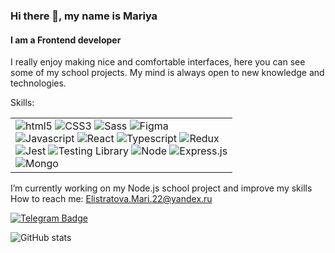 ### Hi there 👋, my name is Mariya
#### I am a Frontend developer
I really enjoy making nice and comfortable interfaces, here you can see some of my school projects. My mind is always open to new knowledge and technologies.

Skills: 
<table>
    <td>
        <img alt="html5" src="https://img.shields.io/badge/-HTML5-E34F26?style=for-the-badge&logo=html5&logoColor=white"/>
        <img alt="CSS3" src="https://img.shields.io/badge/-css3-2088FF?style=for-the-badge&logo=css3&logoColor=white"/>
        <img alt="Sass" src="https://img.shields.io/badge/SASS-hotpink.svg?style=for-the-badge&logo=SASS&logoColor=white"/>
        <img alt="Figma" src="https://img.shields.io/badge/figma-%23F24E1E.svg?style=for-the-badge&logo=figma&logoColor=white"/>        
        <br>
        <img alt="Javascript" src="https://img.shields.io/badge/javascript-%23323330.svg?style=for-the-badge&logo=javascript&logoColor=%23F7DF1E"/>
        <img alt="React" src="https://img.shields.io/badge/react-%2320232a.svg?style=for-the-badge&logo=react&logoColor=%2361DAFB"/>
        <img alt="Typescript" src="https://img.shields.io/badge/typescript-%23007ACC.svg?style=for-the-badge&logo=typescript&logoColor=white"/>
        <img alt="Redux" src="https://img.shields.io/badge/redux-%23593d88.svg?style=for-the-badge&logo=redux&logoColor=white"/>
        <br>
        <img alt="Jest" src="https://img.shields.io/badge/Jest-323330?style=for-the-badge&logo=Jest&logoColor=white"/>
        <img alt="Testing Library" src="https://img.shields.io/badge/testing%20library-323330?style=for-the-badge&logo=testing-library&logoColor=red"/>
        <img alt="Node" src="https://img.shields.io/badge/Node.js-43853D?style=for-the-badge&logo=node.js&logoColor=white"/>
        <img alt="Express.js" src="https://img.shields.io/badge/Express.js-404D59?style=for-the-badge"/>
        <br>
        <img alt="Mongo" src="https://img.shields.io/badge/MongoDB-4EA94B?style=for-the-badge&logo=mongodb&logoColor=white"/>
    </td>
   </table>

I’m currently working on my Node.js school project and improve my skills
<br>
How to reach me: Elistratova.Mari.22@yandex.ru

  <a href="https://t.me/Elis2508">
    <img src="https://img.shields.io/badge/-telegram-0088cc?style=for-the-badge&logo=telegram&logoColor=white" alt="Telegram Badge">
  </a>
  
![GitHub stats](https://github-readme-stats.vercel.app/api?username=elistratovamaria&show_icons=true&theme=react)  
